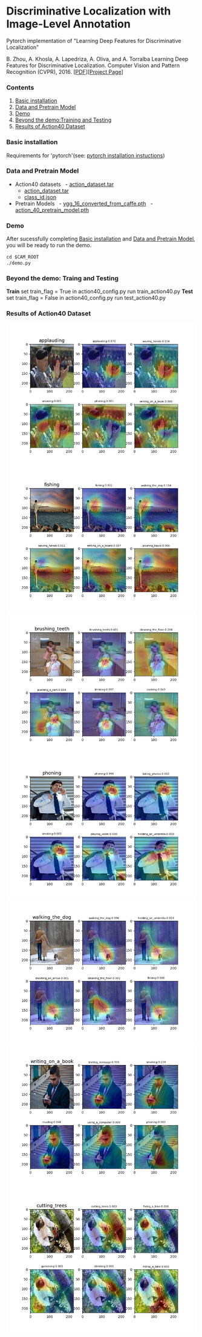 # Discriminative Localization with Image-Level Annotation
Pytorch implementation of "Learning Deep Features for Discriminative Localization"

B. Zhou, A. Khosla, A. Lapedriza, A. Oliva, and A. Torralba
Learning Deep Features for Discriminative Localization.
Computer Vision and Pattern Recognition (CVPR), 2016.
[[PDF](http://arxiv.org/pdf/1512.04150.pdf)][[Project Page](http://cnnlocalization.csail.mit.edu/)]

### Contents
1. [Basic installation](#basic-installation)
2. [Data and Pretrain Model](#data-and-pretrain-model)
3. [Demo](#demo)
4. [Beyond the demo:Training and Testing](#Beyond-the-demo-training-and-testing)
5. [Results of Action40 Dataset](#Results-of-Action-40-Dataset)

### Basic installation
 Requirements for 'pytorch'(see: [pytorch installation instuctions](http://pytorch.org/))
### Data and Pretrain Model

- Action40 datasets
     - [action_dataset.tar](https://drive.google.com/file/d/0B71WibNFGUgaYkZNR2FqQ0hNOXc/view?usp=sharing)
     - [action_dataset.tar](https://drive.google.com/file/d/0B71WibNFGUgaYkZNR2FqQ0hNOXc/view?usp=sharing)
     - [class_id.json](https://drive.google.com/file/d/0B71WibNFGUgackc5NW1QQ0JiOFk/view?usp=sharing)
- Pretrain Models
     - [vgg_16_converted_from_caffe.pth](https://drive.google.com/file/d/0B71WibNFGUgad1dWeS1lbHV3R0E/view?usp=sharing)
     - [action_40_pretrain_model.pth](https://drive.google.com/file/d/0B71WibNFGUgaOXg5YzRMRXFPRlU/view?usp=sharing)
  
### Demo
After sucessfully completing [Basic installation](#installation) and [Data and Pretrain Model](#data-and-pretrain-model), you will be 
ready to run the demo.
```Shell
cd $CAM_ROOT
./demo.py
```
### Beyond the demo: Traing and Testing
**Train**
set train_flag = True in action40_config.py
run train_action40.py
**Test**
set train_flag = False in action40_config.py
run test_action40.py

### Results of Action40 Dataset
![alt tag](https://github.com/gmayday1997/pytorch-CAM/blob/master/results/cam_0.jpg)
![alt tag](https://github.com/gmayday1997/pytorch-CAM/blob/master/results/cam_67.jpg)
![alt tag](https://github.com/gmayday1997/pytorch-CAM/blob/master/results/cam_311.jpg)
![alt tag](https://github.com/gmayday1997/pytorch-CAM/blob/master/results/cam_400.jpg)
![alt tag](https://github.com/gmayday1997/pytorch-CAM/blob/master/results/cam_644.jpg)
![alt tag](https://github.com/gmayday1997/pytorch-CAM/blob/master/results/cam_760.jpg)
![alt tag](https://github.com/gmayday1997/pytorch-CAM/blob/master/results/cam_851.jpg)
